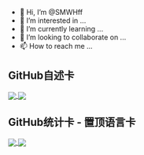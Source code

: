- 👋 Hi, I’m @SMWHff
- 👀 I’m interested in ...
- 🌱 I’m currently learning ...
- 💞️ I’m looking to collaborate on ...
- 📫 How to reach me ...

<!---
SMWHff/SMWHff is a ✨ special ✨ repository because its `README.md` (this file) appears on your GitHub profile.
You can click the Preview link to take a look at your changes.
--->


GitHub自述卡
------------
<a href="https://github.com/SMWHff/Sm_LDMNQ_QML">
  <img align="center" src="https://github-readme-stats.vercel.app/api/pin/?username=SMWHff&repo=Sm_LDMNQ_QML" />
</a>
<a href="https://github.com/SMWHff/Sm_Thread_QML">
  <img align="center" src="https://github-readme-stats.vercel.app/api/pin/?username=SMWHff&repo=Sm_Thread_QML" />
</a>

GitHub统计卡 - 置顶语言卡
------------
<a href="#">
  <img align="center" src="https://github-readme-stats.vercel.app/api?username=SMWHff&show_icons=true&theme=tokyonight" />
</a>
<a href="https://github.com/SMWHff/Sm_LDMNQ_QML">
  <img align="center" src="https://github-readme-stats.vercel.app/api/top-langs/?username=SMWHff&layout=compact" />
</a>
